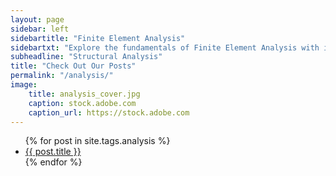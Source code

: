 ```yaml
---
layout: page
sidebar: left
sidebartitle: "Finite Element Analysis"
sidebartxt: "Explore the fundamentals of Finite Element Analysis with in-depth tutorials and expert insights into real-world engineering applications.Check out our collection of articles about Finite Element Analysis. From basic theory to real-world applications, expert analysis tips, and step-by-step tutorials, this page serves as a comprehensive resource for engineers and analysts looking to enhance their understanding and skills. The Finite Element Method is a critical tool across industries such as aviation, automotive, defense, and energy, enabling precise simulations of structural behavior. Explore various analysis types, including linear and nonlinear static, modal, harmonic, buckling, creep, and more, to handle complex engineering challenges with confidence."
subheadline: "Structural Analysis"
title: "Check Out Our Posts"
permalink: "/analysis/"
image:
    title: analysis_cover.jpg
    caption: stock.adobe.com
    caption_url: https://stock.adobe.com
---
```

<ul>
    {% for post in site.tags.analysis %}
    <li><a href="{{ site.url }}{{ site.baseurl }}{{ post.url }}">{{ post.title }}</a></li>
    {% endfor %}
</ul>